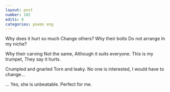 ```yaml
---
layout: post
number: 102
edits: 8
categories: poems eng
---
```


Why does it hurt so much
Change others?
Why their bolts
Do not arrange 
In my niche?
 
Why their carving 
Not the same,
Although it suits everyone. 
This is my trumpet,
They say it hurts.
 
Crumpled and gnarled
Torn and leaky.
No one is interested,
I would have to change...
 
... Yes, she is unbeatable.
Perfect for me. 
